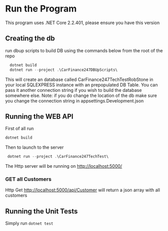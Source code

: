 
# Run the Program

This program uses .NET Core 2.2.401, please ensure you have this version

## Creating the db

run dbup scripts to build DB using the commands below from the root of the repo

```powershell
  dotnet build
  dotnet run --project .\CarFinance247DBUpScripts\
```

This will create an database called CarFinance247TechTestRobStone in your local SQLEXPRESS instance with an prepopulated DB Table. You can pass it another connection string if you wish to build the database somewhere else. Note: if you do change the location of the db make sure you change the connection string in appsettings.Development.json

## Running the WEB API
First of all run  

```powershell
dotnet build
```

Then to launch to the server

```powershell
 dotnet run --project .\CarFinance247TechTest\
```

The Http server will be running on <http://localhost:5000/>

### GET all Customers

Http Get  <http://localhost:5000/api/Customer> will return a json array with all customers

## Running the Unit Tests

Simply run ```dotnet test```

